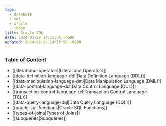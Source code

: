 ```yaml
---
tags:
  - database
  - sql
  - oracle
  - index
title: Oracle SQL
date: 2024-01-28 14:15:56 -0600
updated: 2024-01-28 14:15:56 -0600
---
```


### Table of Content

* [[literal-and-operators|Literal and Operators]]
* [[data-definition-language-ddl|Data Definition Language (DDL)]]
* [[data-manipulation-language-dml|Data Manipulation Language (DML)]]
* [[data-control-language-dcl|Data Control Language (DCL)]]
* [[transaction-control-language-tcl|Transaction Control Language (TCL)]]
* [[data-query-language-dql|Data Query Language (DQL)]]
* [[oracle-sql-functions|Oracle SQL Functions]]
* [[types-of-joins|Types of Joins]]
* [[subqueries|Subqueries]]

